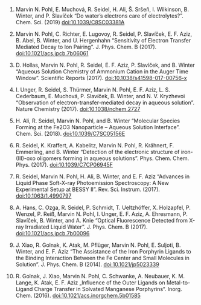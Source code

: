 1)	Marvin N. Pohl, E. Muchová, R. Seidel, H. Ali, Š. Sršeň, I. Wilkinson, B. Winter, and P. Slavíček “Do water’s electrons care of electrolytes?”. Chem. Sci. (2019) [doi:10.1039/C8SC03381A](https://doi.org/10.1039/C8SC03381A)

2)	Marvin N. Pohl, C. Richter, E. Lugovoy, R. Seidel, P. Slavíček, E. F. Aziz, B. Abel, B. Winter, and U. Hergenhahn “Sensitivity of Electron Transfer Mediated Decay to Ion Pairing”. J. Phys. Chem. B (2017). [doi:10.1021/acs.jpcb.7b06061](https://doi.org/10.1021/acs.jpcb.7b06061)

3)	D. Hollas, Marvin N. Pohl, R. Seidel, E. F. Aziz, P. Slavíček, and B. Winter “Aqueous Solution Chemistry of Ammonium Cation in the Auger Time Window”. Scientific Reports (2017). [doi:10.1038/s41598-017-00756-x](https://doi.org/10.1038/s41598-017-00756-x)

4)	I. Unger, R. Seidel, S. Thürmer, Marvin N. Pohl, E. F. Aziz, L. S. Cederbaum, E. Muchová, P. Slavíček, B. Winter, and N. V. Kryzhevoi “Observation of electron-transfer-mediated decay in aqueous solution”. Nature Chemistry (2017). [doi:10.1038/nchem.2727](https://doi.org/10.1038/nchem.2727)

5)	H. Ali, R. Seidel, Marvin N. Pohl, and B. Winter “Molecular Species Forming at the Fe2O3 Nanoparticle – Aqueous Solution Interface”. Chem. Sci. (2018). [doi:10.1039/C7SC05156E](https://doi.org/10.1039/C7SC05156E)

6)	R. Seidel, K. Kraffert, A. Kabelitz, Marvin N. Pohl, R. Krähnert, F. Emmerling, and B. Winter “Detection of the electronic structure of iron-(III)-oxo oligomers forming in aqueous solutions”. Phys. Chem. Chem. Phys. (2017). [doi:10.1039/C7CP06945F](https://doi.org/10.1039/C7CP06945F)

7)	R. Seidel, Marvin N. Pohl, H. Ali, B. Winter, and E. F. Aziz “Advances in Liquid Phase Soft-X-ray Photoemission Spectroscopy: A New Experimental Setup at BESSY II”. Rev. Sci. Instrum. (2017). [doi:10.1063/1.4990797](https://doi.org/10.1063/1.4990797)

8)	A. Hans, C. Ozga, R. Seidel, P. Schmidt, T. Ueltzhöffer, X. Holzapfel, P. Wenzel, P. Reiß, Marvin N. Pohl, I. Unger, E. F. Aziz, A. Ehresmann, P. Slavíček, B. Winter, and A. Knie “Optical Fluorescence Detected from X-ray Irradiated Liquid Water”. J. Phys. Chem. B (2017). [doi:10.1021/acs.jpcb.7b00096](https://doi.org/10.1021/acs.jpcb.7b00096)

9)	J. Xiao, R. Golnak, K. Atak, M. Pflüger, Marvin N. Pohl, E. Suljoti, B. Winter, and E. F. Aziz “The Assistance of the Iron Porphyrin Ligands to the Binding Interaction Between the Fe Center and Small Molecules in Solution”. J. Phys. Chem. B (2014). [doi:10.1021/jp5023339](https://doi.org/10.1021/jp5023339)

10)	R. Golnak, J. Xiao, Marvin N. Pohl, C. Schwanke, A. Neubauer, K. M. Lange, K. Atak, E. F. Aziz „Influence of the Outer Ligands on Metal-to-Ligand Charge Transfer in Solvated Manganese Porphyrins“. Inorg. Chem. (2016). [doi:10.1021/acs.inorgchem.5b01585](https://doi.org/10.1021/acs.inorgchem.5b01585)
